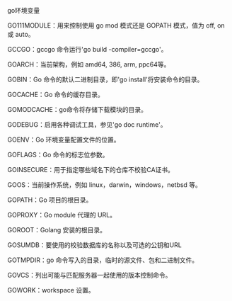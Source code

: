 go环境变量

GO111MODULE：用来控制使用 go mod 模式还是 GOPATH 模式，值为 off, on 或 auto。

GCCGO：gccgo 命令运行'go build -compiler=gccgo'。

GOARCH：当前架构，例如 amd64, 386, arm, ppc64等。

GOBIN：Go 命令的默认二进制目录，即'go install'将安装命令的目录。

GOCACHE：Go 命令的缓存目录。

GOMODCACHE：go命令将存储下载模块的目录。

GODEBUG：启用各种调试工具，参见'go doc runtime'。

GOENV：Go 环境变量配置文件的位置。

GOFLAGS：Go 命令的标志位参数。

GOINSECURE：用于指定哪些域名下的仓库不校验CA证书。

GOOS：当前操作系统，例如 linux，darwin，windows，netbsd 等。

GOPATH：Go 项目的根目录。

GOPROXY：Go module 代理的 URL。

GOROOT：Golang 安装的根目录。

GOSUMDB：要使用的校验数据库的名称以及可选的公钥和URL

GOTMPDIR：go 命令写入的目录，临时的源文件、包和二进制文件。

GOVCS：列出可能与匹配服务器一起使用的版本控制命令。

GOWORK：workspace 设置。
